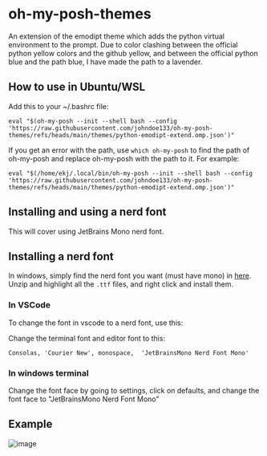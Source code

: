 # oh-my-posh-themes
An extension of the emodipt theme which adds the python virtual environment to the prompt. Due to color clashing between the official python yellow colors and the github yellow, and between the official python blue and the path blue, I have made the path to a lavender. 

## How to use in Ubuntu/WSL
Add this to your ~/.bashrc file:
```
eval "$(oh-my-posh --init --shell bash --config 'https://raw.githubusercontent.com/johndoe133/oh-my-posh-themes/refs/heads/main/themes/python-emodipt-extend.omp.json')"
```

If you get an error with the path, use `which oh-my-posh` to find the path of oh-my-posh and replace oh-my-posh with the path to it. For example:

```
eval "$(/home/ekj/.local/bin/oh-my-posh --init --shell bash --config 'https://raw.githubusercontent.com/johndoe133/oh-my-posh-themes/refs/heads/main/themes/python-emodipt-extend.omp.json')"
```

## Installing and using a nerd font
This will cover using JetBrains Mono nerd font. 

## Installing a nerd font
In windows, simply find the nerd font you want (must have mono) in [here](https://www.nerdfonts.com/font-downloads). Unzip and highlight all the `.ttf` files, and right click and install them. 

### In VSCode
To change the font in vscode to a nerd font, use this:

Change the terminal font and editor font to this: 

```
Consolas, 'Courier New', monospace,  'JetBrainsMono Nerd Font Mono'
```

### In windows terminal
Change the font face by going to settings, click on defaults, and change the font face to "JetBrainsMono Nerd Font Mono"

## Example
![image](https://github.com/user-attachments/assets/a4dce585-a27d-4ff2-9b02-2b1718c04836)


